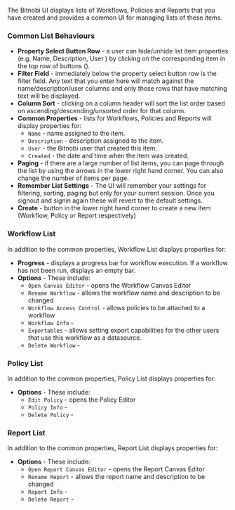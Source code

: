 The Bitnobi UI displays lists of Workflows, Policies and Reports that you have created and provides a common UI for managing lists of these items.

### Common List Behaviours
* **Property Select Button Row** - a user can hide/unhide list item properties (e.g. Name, Description, User ) by clicking on the corresponding item in the top row of buttons ().
* **Filter Field** - immediately below the property select button row is the filter field. Any text that you enter here will match against the name/description/user columns and only those rows that have matching text will be displayed.
* **Column Sort** - clicking on a column header will sort the list order based on ascending/descending/unsorted order for that column.
* **Common Properties** - lists for Workflows, Policies and Reports will display properties for:
  * `Name` - name assigned to the item.
  * `Description` - description assigned to the item.
  * `User` - the Bitnobi user that created this item.
  * `Created` - the date and time when the item was created.
* **Paging** - if there are a large number of list items, you can page through the list by using the arrows in the lower right hand corner. You can also change the number of items per page.
* **Remember List Settings** - The UI will remember your settings for filtering, sorting, paging but only for your current session. Once you signout and signin again these will revert to the default settings.
* **Create** - button in the lower right hand corner to create a new item (Workflow, Policy or Report respectively)

### Workflow List
In addition to the common properties, Workflow List displays properties for:
* **Progress** - displays a progress bar for workflow execution. If a workflow has not been run, displays an empty bar.
* **Options** - These include:
  * `Open Canvas Editor` - opens the Workflow Canvas Editor
  * `Rename Workflow` - allows the workflow name and description to be changed
  * `Workflow Access Control` - allows policies to be attached to a workflow
  * `Workflow Info` - 
  * `Exportables` - allows setting export capabilities for the other users that use this workflow as a datasource.
  * `Delete Workflow` - 

### Policy List
In addition to the common properties, Policy List displays properties for:
* **Options** - These include:
  * `Edit Policy` - opens the Policy Editor
  * `Policy Info` - 
  * `Delete Policy` - 

### Report List
In addition to the common properties, Report List displays properties for:
* **Options** - These include:
  * `Open Report Canvas Editor` - opens the Report Canvas Editor
  * `Rename Report` - allows the report name and description to be changed
  * `Report Info` - 
  * `Delete Report` - 

